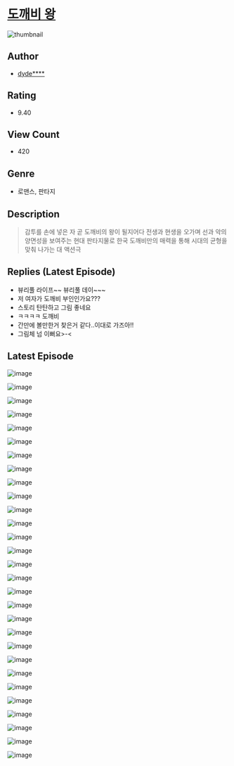 # [도깨비 왕](https://comic.naver.com/challenge/list?titleId=809948)
![thumbnail](https://image-comic.pstatic.net/user_contents_data/challenge_comic/2023/05/23/286651/upload_3905575679184941158_480x623.jpeg)

## Author
- [dyde****](https://comic.naver.com/artistTitle?id=286651)

## Rating
- 9.40

## View Count
- 420

## Genre
- 로맨스, 판타지

## Description
> 감투를 손에 넣은 자 곧 도깨비의 왕이 될지어다 전생과 현생을 오가며 선과 악의 양면성을 보여주는 현대 판타지물로 한국 도깨비만의 매력을 통해 시대의 균형을 맞춰 나가는 대 액션극

## Replies (Latest Episode)
- 뷰리풀 라이프~~ 뷰리풀 데이~~~
- 저 여자가 도깨비 부인인가요???
- 스토리 탄탄하고 그림 좋네요
- ㅋㅋㅋㅋ 도깨비
- 간만에 볼만한거 찾은거 같다..이대로 가즈아!!
- 그림체 넘 이뻐요>-<

## Latest Episode
![image](https://image-comic.pstatic.net/user_contents_data/challenge_comic/2023/05/23/286651/upload_3486129405656392246.jpeg)

![image](https://image-comic.pstatic.net/user_contents_data/challenge_comic/2023/05/23/286651/upload_3906649914829005878.jpeg)

![image](https://image-comic.pstatic.net/user_contents_data/challenge_comic/2023/05/23/286651/upload_3774642326234804533.gif)

![image](https://image-comic.pstatic.net/user_contents_data/challenge_comic/2023/05/23/286651/upload_3689117908811002677.jpeg)

![image](https://image-comic.pstatic.net/user_contents_data/challenge_comic/2023/05/23/286651/upload_7148392819368211042.gif)

![image](https://image-comic.pstatic.net/user_contents_data/challenge_comic/2023/05/23/286651/upload_3834642894000829538.gif)

![image](https://image-comic.pstatic.net/user_contents_data/challenge_comic/2023/05/23/286651/upload_7161347067761604407.jpeg)

![image](https://image-comic.pstatic.net/user_contents_data/challenge_comic/2023/05/23/286651/upload_3544721456111314230.gif)

![image](https://image-comic.pstatic.net/user_contents_data/challenge_comic/2023/05/23/286651/upload_7378079476228699704.gif)

![image](https://image-comic.pstatic.net/user_contents_data/challenge_comic/2023/05/23/286651/upload_7076112020057174320.jpeg)

![image](https://image-comic.pstatic.net/user_contents_data/challenge_comic/2023/05/23/286651/upload_3472948459457689650.gif)

![image](https://image-comic.pstatic.net/user_contents_data/challenge_comic/2023/05/23/286651/upload_3631699226177975348.jpeg)

![image](https://image-comic.pstatic.net/user_contents_data/challenge_comic/2023/05/23/286651/upload_3762529001662920034.gif)

![image](https://image-comic.pstatic.net/user_contents_data/challenge_comic/2023/05/23/286651/upload_3617060530262598451.jpeg)

![image](https://image-comic.pstatic.net/user_contents_data/challenge_comic/2023/05/23/286651/upload_4134698325254497333.jpeg)

![image](https://image-comic.pstatic.net/user_contents_data/challenge_comic/2023/05/23/286651/upload_3558746624605369955.jpeg)

![image](https://image-comic.pstatic.net/user_contents_data/challenge_comic/2023/05/23/286651/upload_4121695685411484774.gif)

![image](https://image-comic.pstatic.net/user_contents_data/challenge_comic/2023/05/23/286651/upload_7233968681135583543.jpeg)

![image](https://image-comic.pstatic.net/user_contents_data/challenge_comic/2023/05/23/286651/upload_7089283061354095157.gif)

![image](https://image-comic.pstatic.net/user_contents_data/challenge_comic/2023/05/23/286651/upload_7220225911838423095.jpeg)

![image](https://image-comic.pstatic.net/user_contents_data/challenge_comic/2023/05/23/286651/upload_3846410743698569527.gif)

![image](https://image-comic.pstatic.net/user_contents_data/challenge_comic/2023/05/23/286651/upload_3991931108372734263.jpeg)

![image](https://image-comic.pstatic.net/user_contents_data/challenge_comic/2023/05/23/286651/upload_3618418430578943027.gif)

![image](https://image-comic.pstatic.net/user_contents_data/challenge_comic/2023/05/23/286651/upload_3545521702993933881.jpeg)

![image](https://image-comic.pstatic.net/user_contents_data/challenge_comic/2023/05/23/286651/upload_4051100252910281520.gif)

![image](https://image-comic.pstatic.net/user_contents_data/challenge_comic/2023/05/23/286651/upload_3545849555142129766.jpeg)

![image](https://image-comic.pstatic.net/user_contents_data/challenge_comic/2023/05/23/286651/upload_3978425802733989945.gif)

![image](https://image-comic.pstatic.net/user_contents_data/challenge_comic/2023/05/23/286651/upload_7090182286526723378.jpeg)

![image](https://image-comic.pstatic.net/user_contents_data/challenge_comic/2023/05/23/286651/upload_7005683704780634210.jpeg)

